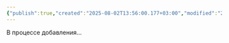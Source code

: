 ```yaml
---
{"publish":true,"created":"2025-08-02T13:56:00.177+03:00","modified":"2025-08-02T13:56:00.184+03:00","cssclasses":""}
---
```


В процессе добавления...
